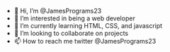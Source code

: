 - 👋 Hi, I’m @JamesPrograms23
- 👀 I’m interested in being a web developer 
- 🌱 I’m currently learning HTML, CSS, and javascript 
- 💞️ I’m looking to collaborate on projects 
- 📫 How to reach me twitter @JamesPrograms23

<!---
JamesPrograms23/JamesPrograms23 is a ✨ special ✨ repository because its `README.md` (this file) appears on your GitHub profile.
You can click the Preview link to take a look at your changes.
--->
